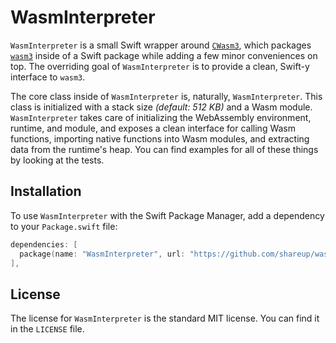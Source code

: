 # WasmInterpreter

`WasmInterpreter` is a small Swift wrapper around [`CWasm3`](https://github.com/shareup/cwasm3), which packages [`wasm3`](https://github.com/wasm3/wasm3) inside of a Swift package while adding a few minor conveniences on top. The overriding goal of `WasmInterpreter` is to provide a clean, Swift-y interface to `wasm3`.

The core class inside of `WasmInterpreter` is, naturally, `WasmInterpreter`. This class is initialized with a stack size _(default: 512 KB)_ and a Wasm module. `WasmInterpreter` takes care of initializing the WebAssembly environment, runtime, and module, and exposes a clean interface for calling Wasm functions, importing native functions into Wasm modules, and extracting data from the runtime's heap. You can find examples for all of these things by looking at the tests.

## Installation

To use `WasmInterpreter` with the Swift Package Manager, add a dependency to your `Package.swift` file:

```swift
dependencies: [
  package(name: "WasmInterpreter", url: "https://github.com/shareup/wasm-interpreter-apple.git", .upToNextMinor(from: "0.2.3")),
],
```

## License

The license for `WasmInterpreter` is the standard MIT license. You can find it in the `LICENSE` file.

